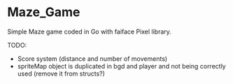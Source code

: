 # Maze_Game
Simple Maze game coded in Go with faiface Pixel library.

TODO:
- Score system (distance and number of movements)
- spriteMap object is duplicated in bgd and player and not being correctly used (remove it from structs?)
